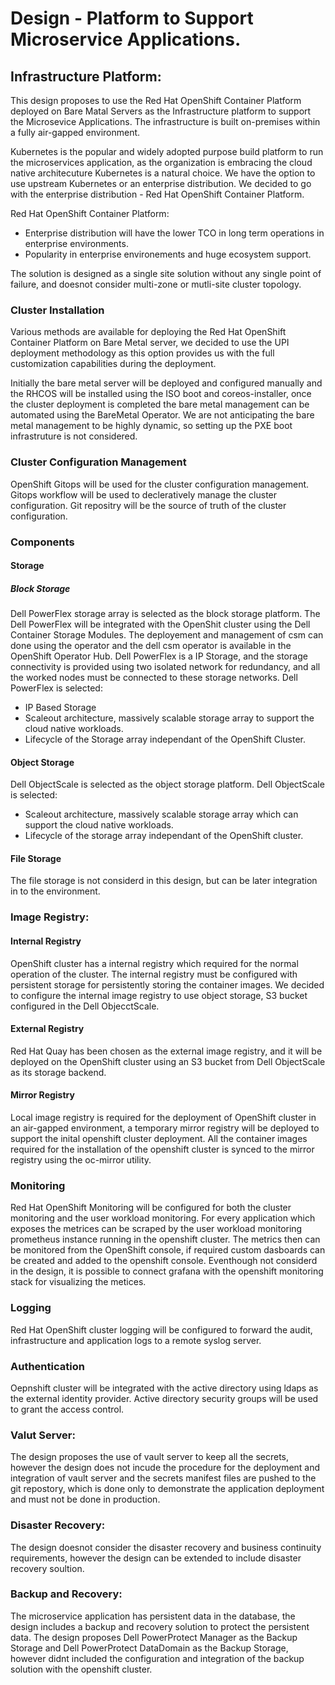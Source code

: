 # Design - Platform to Support Microservice Applications.

## Infrastructure Platform:
This design proposes to use the Red Hat OpenShift Container Platform deployed on Bare Matal Servers as the Infrastructure platform to support the Microsevice Applications. The infrastructure is built on-premises within a fully air-gapped environment.

Kubernetes is the popular and widely adopted purpose build platform to run the microservices application, as the organization is embracing the cloud native architecuture Kubernetes is a natural choice. We have the option to use upstream Kubernetes or an enterprise distribution. We decided to go with the enterprise distribution - Red Hat OpenShift Container Platform.

Red Hat OpenShift Container Platform:
* Enterprise distribution will have the lower TCO in long term operations in enterprise environments.
* Popularity in enterprise environements and huge ecosystem support.

The solution is designed as a single site solution without any single point of failure, and doesnot consider multi-zone or mutli-site cluster topology.

### Cluster Installation
Various methods are available for deploying the Red Hat OpenShift Container Platform on Bare Metal server, we decided to use the UPI deployment methodology as this option provides us with the full customization capabilities during the deployment.

Initially the bare metal server will be deployed and configured manually and the RHCOS will be installed using the ISO boot and coreos-installer, once the cluster deployment is completed the bare metal management can be automated using the BareMetal Operator. We are not anticipating the bare metal management to be highly dynamic, so setting up the PXE boot infrastruture is not considered.

### Cluster Configuration Management
OpenShift Gitops will be used for the cluster configuration management. Gitops workflow will be used to decleratively manage the cluster configuration. Git repositry will be the source of truth of the cluster configuration.

### Components

#### Storage

##### Block Storage
Dell PowerFlex storage array is selected as the block storage platform. The Dell PowerFlex will be integrated with the OpenShit cluster using the Dell Container Storage Modules. The deployement and management of csm can done using the operator and the dell csm operator is available in the OpenShift Operator Hub.
Dell PowerFlex is a IP Storage, and the storage connectivity is provided using two isolated network for redundancy, and all the worked nodes must be connected to these storage networks.
Dell PowerFlex is selected:
* IP Based Storage
* Scaleout architecture, massively scalable storage array to support the cloud native workloads.
* Lifecycle of the Storage array independant of the OpenShift Cluster.

#### Object Storage
Dell ObjectScale is selected as the object storage platform.
Dell ObjectScale is selected:
* Scaleout architecture, massively scalable storage array which can support the cloud native workloads.
* Lifecycle of the storage array independant of the OpenShift cluster.

#### File Storage
The file storage is not considerd in this design, but can be later integration in to the environment.


### Image Registry:

#### Internal Registry
OpenShift cluster has a internal registry which required for the normal operation of the cluster. The internal registry must be configured with persistent storage for persistently storing the container images. We decided to configure the internal image registry to use object storage, S3 bucket configured in the Dell ObjecctScale.

#### External Registry
Red Hat Quay has been chosen as the external image registry, and it will be deployed on the OpenShift cluster using an S3 bucket from Dell ObjectScale as its storage backend. 

#### Mirror Registry
Local image registry is required for the deployment of OpenShift cluster in an air-gapped environment, a temporary mirror registry will be deployed to support the inital openshift cluster deployment. All the container images required for the installation of the openshift cluster is synced to the mirror registry using the oc-mirror utility.

### Monitoring 
Red Hat OpenShift Monitoring will be configured for both the cluster monitoring and the user workload monitoring. For every application which exposes the metrices can be scraped by the user workload monitoring prometheus instance running in the openshift cluster. The metrics then can be monitored from the OpenShift console, if required custom dasboards can be created and added to the openshift console. Eventhough not considerd in the design, it is possible to connect grafana with the openshift monitoring stack for visualizing the metices.

### Logging
Red Hat OpenShift cluster logging will be configured to forward the audit, infrastructure and application logs to a remote syslog server.


### Authentication
Oepnshift cluster will be integrated with the active directory using ldaps as the external identity provider. Active directory security groups will be used to grant the access control.

### Valut Server:
The design proposes the use of vault server to keep all the secrets, however the design does not incude the procedure for the deployment and integration of vault server and the secrets manifest files are pushed to the git repostory, which is done only to demonstrate the application deployment and must not be done in production.

### Disaster Recovery:
The design doesnot consider the disaster recovery and business continuity requirements, however the design can be extended to include disaster recovery soultion.

### Backup and Recovery:
The microservice application has persistent data in the database, the design includes a backup and recovery solution to protect the persistent data. The design proposes Dell PowerProtect Manager as the Backup Storage and Dell PowerProtect DataDomain as the Backup Storage, however didnt included the configuration and integration of the backup solution with the openshift cluster.
